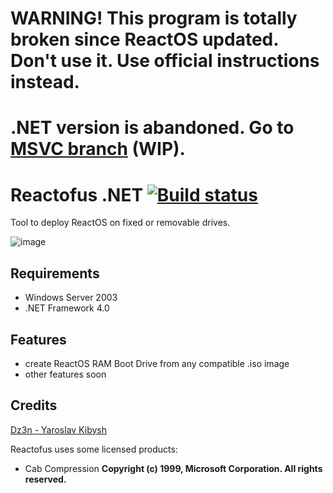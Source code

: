 # WARNING! This program is totally broken since ReactOS updated. Don't use it. Use official instructions instead.
# .NET version is abandoned. Go to [MSVC branch](https://github.com/feel-the-dz3n/Reactofus/tree/reactofus-msvc) (WIP).

# Reactofus .NET [![Build status](https://ci.appveyor.com/api/projects/status/hldvu476t1ic9xgn/branch/reactofus-dotnet?svg=true)](https://ci.appveyor.com/project/feel-the-dz3n/reactofus/branch/reactofus-dotnet)
Tool to deploy ReactOS on fixed or removable drives.

![image](https://user-images.githubusercontent.com/25367511/59030578-05feb400-886a-11e9-9ec0-9f4172c068bf.png)

## Requirements
- Windows Server 2003
- .NET Framework 4.0

## Features
- create ReactOS RAM Boot Drive from any compatible .iso image
- other features soon

## Credits
[Dz3n - Yaroslav Kibysh](https://github.com/feel-the-dz3n)


Reactofus uses some licensed products:
- Cab Compression
**Copyright (c) 1999, Microsoft Corporation.  All rights reserved.**
